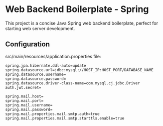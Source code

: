 # Web Backend Boilerplate - Spring
This project is a concise Java Spring web backend boilerplate, perfect for starting web server development.

## Configuration
src/main/resources/application.properties file:
```
spring.jpa.hibernate.ddl-auto=update
spring.datasource.url=jdbc:mysql://HOST_IP:HOST_PORT/DATABASE_NAME
spring.datasource.username=
spring.datasource.password=
spring.datasource.driver-class-name=com.mysql.cj.jdbc.Driver
auth.jwt.secret=

spring.mail.host=
spring.mail.port=
spring.mail.username=
spring.mail.password=
spring.mail.properties.mail.smtp.auth=true
spring.mail.properties.mail.smtp.starttls.enable=true
```
